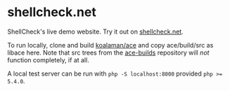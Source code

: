 shellcheck.net
==============

ShellCheck's live demo website. Try it out on [shellcheck.net](http://www.shellcheck.net).

To run locally, clone and build [koalaman/ace](https://github.com/koalaman/ace)
and copy ace/build/src as libace here.  Note that src trees from the
[ace-builds](https://github.com/ajaxorg/ace-builds/) repository will *not*
function completely, if at all.

A local test server can be run with `php -S localhost:8000` provided `php >= 5.4.0`.

